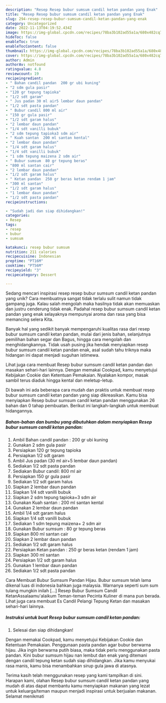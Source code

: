 ```yaml
---
description: "Resep Resep bubur sumsum candil ketan pandan yang Enak"
title: "Resep Resep bubur sumsum candil ketan pandan yang Enak"
slug: 294-resep-resep-bubur-sumsum-candil-ketan-pandan-yang-enak
category: Uncategorized
date: 2022-11-13T04:19:52.434Z
image: https://img-global.cpcdn.com/recipes/78ba3b102ad55a1a/680x482cq70/resep-bubur-sumsum-candil-ketan-pandan-foto-resep-utama.jpg
hideToc: false
enableToc: true
enableTocContent: false
thumbnail: https://img-global.cpcdn.com/recipes/78ba3b102ad55a1a/680x482cq70/resep-bubur-sumsum-candil-ketan-pandan-foto-resep-utama.jpg
cover: https://img-global.cpcdn.com/recipes/78ba3b102ad55a1a/680x482cq70/resep-bubur-sumsum-candil-ketan-pandan-foto-resep-utama.jpg
author: Admin
authorAv: notfound
ratingvalue: 4.8
reviewcount: 19
recipeingredient:
- " Bahan candil pandan  200 gr ubi kuning"
- "2 sdm gula pasir"
- "120 gr tepung tapioka"
- "1/2 sdt garam"
- " Jus padan 30 ml air5 lembar daun pandan"
- "1/2 sdt pasta pandan"
- " Bubur candil 800 ml air"
- "150 gr gula pasir"
- "1/2 sdt garam halus"
- "2 lembar daun pandan"
- "1/4 sdt vanilli bubuk"
- "2 sdm tepung tapioka3 sdm air"
- " Kuah santan  200 ml santan kental"
- "2 lembar daun pandan"
- "1/4 sdt garam halus"
- "1/4 sdt vanilli bubuk"
- "1 sdm tepung maizena 2 sdm air"
- " Bubur sumsum  80 gr tepung beras"
- "800 ml santan cair"
- "2 lembar daun pandan"
- "1/2 sdt garam halus"
- " Ketan pandan  250 gr beras ketan rendam 1 jam"
- "300 ml santan"
- "1/2 sdt garam halus"
- "1 lembar daun pandan"
- "1/2 sdt pasta pandan"
recipeinstructions:

- "Sudah jadi dan siap dihidangkan!"
categories:
- Resep
tags:
- resep
- bubur
- sumsum

katakunci: resep bubur sumsum 
nutrition: 211 calories
recipecuisine: Indonesian
preptime: "PT16M"
cooktime: "PT56M"
recipeyield: "3"
recipecategory: Dessert

---
```





Sedang mencari inspirasi resep resep bubur sumsum candil ketan pandan yang unik? Cara membuatnya sangat tidak terlalu sulit namun tidak gampang juga. Kalau salah mengolah maka hasilnya tidak akan memuaskan dan justru cenderung tidak enak. Padahal resep bubur sumsum candil ketan pandan yang enak selayaknya mempunyai aroma dan rasa yang bisa memancing selera Kita.





Banyak hal yang sedikit banyak mempengaruhi kualitas rasa dari resep bubur sumsum candil ketan pandan, mulai dari jenis bahan, selanjutnya pemilihan bahan segar dan Bagus, hingga cara mengolah dan menghidangkannya. Tidak usah pusing jika hendak menyiapkan resep bubur sumsum candil ketan pandan enak,      asal sudah tahu triknya maka hidangan ini dapat menjadi suguhan istimewa.














Lihat juga cara membuat Resep bubur sumsum candil ketan pandan dan masakan sehari-hari lainnya. Dengan memakai Cookpad, kamu menyetujui Kebijakan Cookie dan Ketentuan Pemakaian. Nyalakan kompor, masak sambil terus diaduk hingga kental dan meletup-letup.






Di bawah ini ada beberapa cara mudah dan praktis untuk membuat resep bubur sumsum candil ketan pandan yang siap dikreasikan. Kamu bisa menyiapkan Resep bubur sumsum candil ketan pandan menggunakan 26 bahan dan 0 tahap pembuatan. Berikut ini langkah-langkah untuk membuat hidangannya.

<!--inarticleads1-->

##### Bahan-bahan dan bumbu yang dibutuhkan dalam menyiapkan Resep bubur sumsum candil ketan pandan:

1. Ambil  Bahan candil pandan : 200 gr ubi kuning
1. Gunakan 2 sdm gula pasir
1. Persiapkan 120 gr tepung tapioka
1. Persiapkan 1/2 sdt garam
1. Ambil  Jus padan (30 ml air+5 lembar daun pandan)
1. Sediakan 1/2 sdt pasta pandan
1. Sediakan  Bubur candil: 800 ml air
1. Persiapkan 150 gr gula pasir
1. Sediakan 1/2 sdt garam halus
1. Siapkan 2 lembar daun pandan
1. Siapkan 1/4 sdt vanilli bubuk
1. Siapkan 2 sdm tepung tapioka+3 sdm air
1. Gunakan  Kuah santan : 200 ml santan kental
1. Gunakan 2 lembar daun pandan
1. Ambil 1/4 sdt garam halus
1. Siapkan 1/4 sdt vanilli bubuk
1. Sediakan 1 sdm tepung maizena+ 2 sdm air
1. Gunakan  Bubur sumsum : 80 gr tepung beras
1. Siapkan 800 ml santan cair
1. Siapkan 2 lembar daun pandan
1. Sediakan 1/2 sdt garam halus
1. Persiapkan  Ketan pandan : 250 gr beras ketan (rendam 1 jam)
1. Siapkan 300 ml santan
1. Persiapkan 1/2 sdt garam halus
1. Gunakan 1 lembar daun pandan
1. Sediakan 1/2 sdt pasta pandan


Cara Membuat Bubur Sumsum Pandan Hijau. Bubur sumsum telah lama dikenal luas di indonesia bahkan juga malaysia. Warnanya seperti sum sum tulang mungkin inilah […] Resep Bubur Sumsum Candil KetanAssalaamu&#39;alaikum Teman-teman Pecinta Kuliner di mana pun berada. Lihat juga cara membuat Es Candil Pelangi Tepung Ketan dan masakan sehari-hari lainnya. 

<!--inarticleads2-->

##### Instruksi untuk buat Resep bubur sumsum candil ketan pandan:


1. Selesai dan siap dihidangkan!

Dengan memakai Cookpad, kamu menyetujui Kebijakan Cookie dan Ketentuan Pemakaian. Penggunaan pasta pandan agar bubur berwarna hijau. Jika ingin berwarna putih biasa, maka tidak perlu menggunakan pasta pandan. Kini bubur sumsum hijau nan lembut dan enak yang ditemani dengan candil tepung ketan sudah siap dihidangkan. Jika kamu menyukai rasa manis, kamu bisa menambahkan sirup gula jawa di atasnya. 

Terima kasih telah menggunakan resep yang kami tampilkan di sini. Harapan kami, olahan Resep bubur sumsum candil ketan pandan yang mudah di atas dapat membantu kamu menyiapkan makanan yang lezat untuk keluarga/teman maupun menjadi inspirasi untuk berjualan makanan. Selamat menikmati
